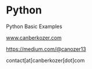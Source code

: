 # Python
Python Basic Examples

www.canberkozer.com

https://medium.com/@canozer13

contact[at]canberkozer[dot]com
